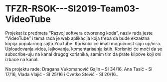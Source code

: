 # TFZR-RSOK---SI2019-Team03-VideoTube
Projekat iz predmeta “Razvoj softvera otvorenog koda”, naziv rada jeste “VideoTube” i tema rada je web aplikacija koja treba da bude ekzaktna kopija popularnog sajta YouTube. Korisnici će imati mogućnost sign up/in-a. Uploadovanja videa, lajkovanja, komentarisanja istih.
Korisnici će moći da se subscribe-uju na kanal drugog korisnika, samim tim da prate klipove koji oni izbace na kanal. 


Na projektu rade: Dragana Vukomanović Gajin – SI 34/16, Ana Tasić - SI 17/16, Vlada Vlajić - SI 25/16 i Cvetko Stević - SI 20/16..

